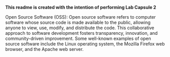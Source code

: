 **This readme is created with the intention of performing Lab Capsule 2**

Open Source Software (OSS): Open source software refers to computer software whose source code is made available to the public, allowing anyone to view, use, modify, and distribute the code. This collaborative approach to software development fosters transparency, innovation, and community-driven improvement. Some well-known examples of open source software include the Linux operating system, the Mozilla Firefox web browser, and the Apache web server.

